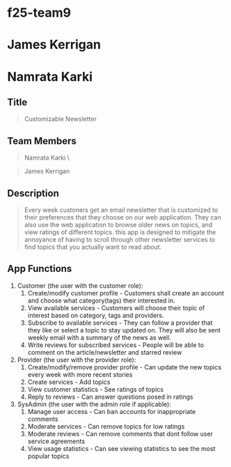 # f25-team9
# James Kerrigan
# Namrata Karki
## Title
> Customizable Newsletter

## Team Members
> Namrata Karki \

> James Kerrigan

## Description 
> Every week custoners get an email newsletter that is customized to their preferences that they choose on our web application. They can also use the web application to browse older news on topics, and view ratings of different topics. this app is designed to mitigate the annoyance of having to scroll through other newsletter services to find topics that you actually want to read about.


## App Functions
1. Customer (the user with the customer role):
    1. Create/modify customer profile - Customers shall create an account and choose what category(tags) their interested in.
    2. View available services - Customers will choose their topic of interest based on category, tags and providers.
    3. Subscribe to available services - They can follow a provider that they like or select a topic to stay updated on. They will also be sent weekly email with a summary of the news as well.
    4. Write reviews for subscribed services - People will be able to comment on the article/newsletter and starred review
2. Provider (the user with the provider role):
    1. Create/modify/remove provider profile - Can update the new topics every week with more recent stories
    2. Create services - Add topics
    3. View customer statistics -  See ratings of topics
    4. Reply to reviews - Can answer questions posed in ratings
3. SysAdmin (the user with the admin role if applicable):
    1. Manage user access - Can ban accounts for inappropriate comments
    2. Moderate services - Can remove topics for low ratings
    3. Moderate reviews - Can remove comments that dont follow user service agreements
    4. View usage statistics - Can see viewing statistics to see the most popular topics